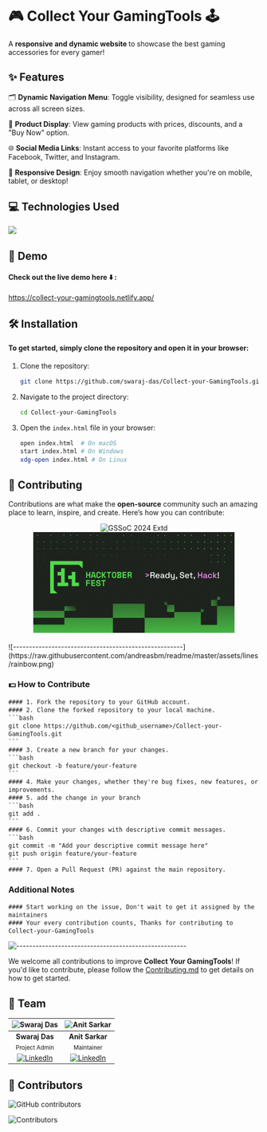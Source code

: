 # 🎮 Collect Your GamingTools 🕹️
A <b> responsive and dynamic website </b> to showcase the best gaming accessories for every gamer!


## ✨ Features
🗂️ <b>Dynamic Navigation Menu</b>: Toggle visibility, designed for seamless use across all screen sizes.  

🛒 <b>Product Display</b>: View gaming products with prices, discounts, and a "Buy Now" option.

🌐 <b>Social Media Links</b>: Instant access to your favorite platforms like Facebook, Twitter, and Instagram. 

📱 <b>Responsive Design</b>: Enjoy smooth navigation whether you're on mobile, tablet, or desktop! 



## 💻 Technologies Used
<p>
  <a href="https://skillicons.dev">
    <img margin="8px" src="https://skillicons.dev/icons?i=html,css,js" />
  </a>
</p>


## 🚀 Demo
#### Check out the live demo here ⬇️ : 

https://collect-your-gamingtools.netlify.app/




## 🛠️ Installation
#### To get started, simply clone the repository and open it in your browser:

1. Clone the repository:
    ```bash
    git clone https://github.com/swaraj-das/Collect-your-GamingTools.git
    ```
2. Navigate to the project directory:
    ```bash
    cd Collect-your-GamingTools
    ```
3. Open the `index.html` file in your browser:
    ```bash
    open index.html  # On macOS
    start index.html # On Windows
    xdg-open index.html # On Linux
    ```


## 🤝 Contributing
Contributions are what make the **open-source** community such an amazing place to learn, inspire, and create. Here’s how you can contribute:

<div align="center">
   <img src="https://github.com/apu52/METAVERSE/assets/114172928/e79eb6de-81b1-4ffb-b6ed-f018bb977e88" alt="GSSoC 2024 Extd" width="80%">
 </div>

 <div align="center">
   <img src="https://github.com/neeru24/Connect_icons/blob/main/hacktober.png" alt="Hacktober fest 2024" width="80%">
 </div>

 <br>
 ![-----------------------------------------------------](https://raw.githubusercontent.com/andreasbm/readme/master/assets/lines/rainbow.png)


 ### 💵 How to Contribute

    #### 1. Fork the repository to your GitHub account.
    #### 2. Clone the forked repository to your local machine.
    ```bash
    git clone https://github.com/<github_username>/Collect-your-GamingTools.git
    ```
    #### 3. Create a new branch for your changes.
    ```bash
    git checkout -b feature/your-feature
    ```
    #### 4. Make your changes, whether they're bug fixes, new features, or improvements.
    #### 5. add the change in your branch
    ```bash
    git add .
    ```
    #### 6. Commit your changes with descriptive commit messages.
    ```bash
    git commit -m "Add your descriptive commit message here"
    git push origin feature/your-feature
    ```
    #### 7. Open a Pull Request (PR) against the main repository.
 ### Additional Notes
    #### Start working on the issue, Don't wait to get it assigned by the maintainers
    #### Your every contribution counts, Thanks for contributing to Collect-your-GamingTools

 ![-----------------------------------------------------](https://raw.githubusercontent.com/andreasbm/readme/master/assets/lines/rainbow.png)

We welcome all contributions to improve **Collect Your GamingTools**! If you'd like to contribute, please follow the [Contributing.md](./Contributing.md) to get details on how to get started.

## 👥 Team

| ![Swaraj Das](https://avatars.githubusercontent.com/u/151845349?v=4&s=80) | ![Anit Sarkar](https://avatars.githubusercontent.com/u/135215478?v=4&s=80) |
|:--:|:--:|
| **Swaraj Das** <br> <sub>Project Admin</sub> | **Anit Sarkar** <br> <sub>Maintainer</sub> |
| [![LinkedIn](https://img.icons8.com/fluency/32/000000/linkedin.png)](https://www.linkedin.com/in/swarajdas01/) | [![LinkedIn](https://img.icons8.com/fluency/32/000000/linkedin.png)](https://www.linkedin.com/in/anit-sarkar-11906a283/) |

## 🙌 Contributors

![GitHub contributors](https://img.shields.io/github/contributors/swaraj-das/Collect-your-GamingTools)

![Contributors](https://contrib.rocks/image?repo=swaraj-das/Collect-your-GamingTools)






